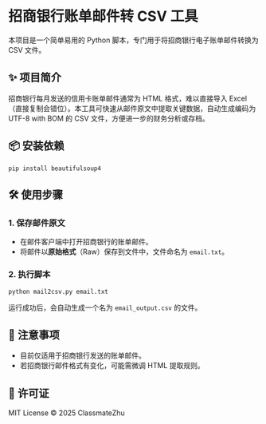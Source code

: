 # 招商银行账单邮件转 CSV 工具
本项目是一个简单易用的 Python 脚本，专门用于将招商银行电子账单邮件转换为CSV 文件。
## ✨ 项目简介
招商银行每月发送的信用卡账单邮件通常为 HTML 格式，难以直接导入 Excel （直接复制会错位）。本工具可快速从邮件原文中提取关键数据，自动生成编码为 UTF-8 with BOM 的 CSV 文件，方便进一步的财务分析或存档。
## 📦 安装依赖

```
pip install beautifulsoup4
```

## 🛠️ 使用步骤

### 1. 保存邮件原文

- 在邮件客户端中打开招商银行的账单邮件。
- 将邮件以**原始格式**（Raw）保存到文件中，文件命名为 `email.txt`。

### 2. 执行脚本

```
python mail2csv.py email.txt
```

运行成功后，会自动生成一个名为 `email_output.csv` 的文件。

## 📌 注意事项

- 目前仅适用于招商银行发送的账单邮件。
- 若招商银行邮件格式有变化，可能需微调 HTML 提取规则。

## 📝 许可证

MIT License © 2025 ClassmateZhu
